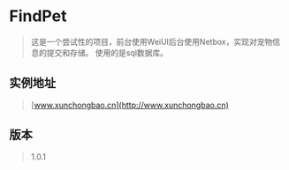 # FindPet
>这是一个尝试性的项目，前台使用WeiUI后台使用Netbox，实现对宠物信息的提交和存储。 
>使用的是sql数据库。

## 实例地址
>[www.xunchongbao.cn](http://www.xunchongbao.cn)

## 版本
>1.0.1
